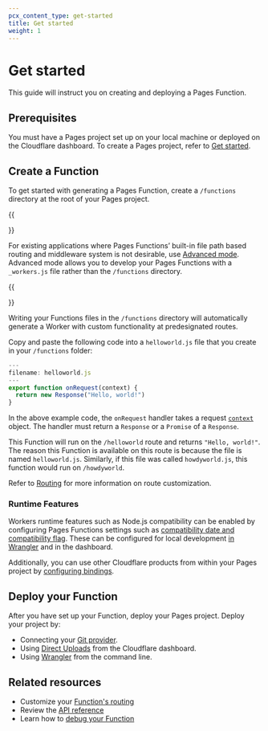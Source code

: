 ```yaml
---
pcx_content_type: get-started
title: Get started
weight: 1
---
```


# Get started

This guide will instruct you on creating and deploying a Pages Function.

## Prerequisites 

You must have a Pages project set up on your local machine or deployed on the Cloudflare dashboard. To create a Pages project, refer to [Get started](/pages/get-started/).

## Create a Function

To get started with generating a Pages Function, create a `/functions` directory at the root of your Pages project.

{{<Aside type="note" header="Advanced mode">}}

For existing applications where Pages Functions’ built-in file path based routing and middleware system is not desirable, use [Advanced mode](/pages/platform/functions/advanced-mode/). Advanced mode allows you to develop your Pages Functions with a `_workers.js` file rather than the `/functions` directory.

{{</Aside>}}

Writing your Functions files in the `/functions` directory will automatically generate a Worker with custom functionality at predesignated routes.

Copy and paste the following code into a `helloworld.js` file that you create in your `/functions` folder:

```js
---
filename: helloworld.js
---
export function onRequest(context) {
  return new Response("Hello, world!")
}
```

In the above example code, the `onRequest` handler takes a request [`context`](/pages/platform/functions/api-reference/#eventcontext) object. The handler must return a `Response` or a `Promise` of a `Response`.

This Function will run on the `/helloworld` route and returns `"Hello, world!"`. The reason this Function is available on this route is because the file is named `helloworld.js`. Similarly, if this file was called `howdyworld.js`, this function would run on `/howdyworld`.

Refer to [Routing](/pages/platform/functions/routing/) for more information on route customization.

### Runtime Features

Workers runtime features such as Node.js compatibility can be enabled by configuring Pages Functions settings such as [compatibility date and compatibility flag](/workers/platform/compatibility-dates/). These can be configured for local development [in Wrangler](/workers/wrangler/commands/#dev-1) and in the dashboard. 

Additionally, you can use other Cloudflare products from within your Pages project by [configuring bindings](/pages/platform/functions/bindings/). 

## Deploy your Function

After you have set up your Function, deploy your Pages project. Deploy your project by:

* Connecting your [Git provider](/pages/get-started/#connecting-your-git-provider-to-pages).
* Using [Direct Uploads](/pages/platform/direct-upload/) from the Cloudflare dashboard.
* Using [Wrangler](/workers/wrangler/commands/#pages) from the command line.

## Related resources

- Customize your [Function's routing](/pages/platform/functions/routing/)
- Review the [API reference](/pages/platform/functions/api-reference/)
- Learn how to [debug your Function](/pages/platform/functions/debugging-and-logging/)
